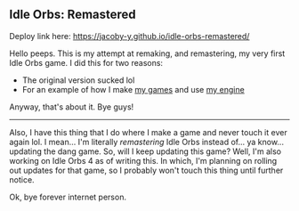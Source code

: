 ## Idle Orbs: Remastered

Deploy link here: https://jacoby-y.github.io/idle-orbs-remastered/

Hello peeps. This is my attempt at remaking, and remastering, my very first Idle Orbs game.
I did this for two reasons:

- The original version sucked lol
- For an example of how I make 
[my games](https://jacoby-y.itch.io/)
and use
[my engine](https://www.npmjs.com/package/cobys-epic-engine)

Anyway, that's about it. Bye guys!

___

Also, I have this thing that I do where I make a game and never touch it ever again lol.
I mean... I'm literally *remastering* Idle Orbs instead of... ya know... updating the dang game.
So, will I keep updating this game? Well, I'm also working on Idle Orbs 4 as of writing this.
In which, I'm planning on rolling out updates for that game, so I probably won't touch this thing until further notice.

Ok, bye forever internet person.